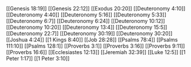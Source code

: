 [[Genesis 18:19]]
[[Genesis 22:12]]
[[Exodus 20:20]]
[[Deuteronomy 4:10]]
[[Deuteronomy 4:40]]
[[Deuteronomy 5:16]]
[[Deuteronomy 5:33]]
[[Deuteronomy 6:7]]
[[Deuteronomy 6:24]]
[[Deuteronomy 10:12]]
[[Deuteronomy 10:20]]
[[Deuteronomy 13:4]]
[[Deuteronomy 15:5]]
[[Deuteronomy 22:7]]
[[Deuteronomy 30:19]]
[[Deuteronomy 30:20]]
[[Joshua 4:24]]
[[1 Kings 8:40]]
[[Job 28:28]]
[[Psalms 78:4]]
[[Psalms 111:10]]
[[Psalms 128:1]]
[[Proverbs 3:1]]
[[Proverbs 3:16]]
[[Proverbs 9:11]]
[[Proverbs 16:6]]
[[Ecclesiastes 12:13]]
[[Jeremiah 32:39]]
[[Luke 12:5]]
[[1 Peter 1:17]]
[[1 Peter 3:10]]
